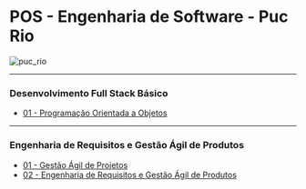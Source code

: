 
# POS - Engenharia de Software - Puc Rio

![puc_rio](https://www.educabras.com/blog/wp-content/uploads/2020/09/puc-rio-logo-grande-1024x431.jpg)


---

###  Desenvolvimento Full Stack Básico
- [01 - Programação Orientada a Objetos](https://github.com/angelozero/POS/tree/master/01%20-%20Sprint%20-%20Desenvolvimento%20Full%20Stack%20Basico)


--- 

### Engenharia de Requisitos e Gestão Ágil de Produtos
- [01 - Gestão Ágil de Projetos](https://github.com/angelozero/POS/tree/master/03%20-%20Sprint%20-%20Gestao%20%C3%81gil%20de%20Projetos%20e%20Produtos/01%20-%20Gest%C3%A3o%20%C3%81gil%20de%20Projetos)
- [02 - Engenharia de Requisitos e Gestão Ágil de Produtos](https://github.com/angelozero/POS/tree/master/03%20-%20Sprint%20-%20Gestao%20%C3%81gil%20de%20Projetos%20e%20Produtos/02%20-%20Engenharia%20de%20Requisitos%20e%20Gest%C3%A3o%20%C3%81gil%20de%20Produtos)

